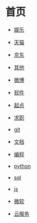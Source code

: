 # 首页


<div id = "首"></div>
<script src = "./js/首.js"></script>


* [娱乐](网页/娱乐.html)
* [天猫](网页/天猫.html)
* [京东](网页/京东.html)


* [其他](网页/其他.html)
* [微博](网页/微博.html)
* [软件](网页/软件.html)
* [起点](网页/起点.html)


* [求职](网页/求职.html)
* [git](网页/git.html)
* [文档](网页/文档.html)


* [编程](网页/编程.html)
* [python](网页/python.html)
* [sql](网页/sql.html)
* [js](网页/js.html)
* [微软](网页/微软.html)
* [云服务](网页/云服务.html)
